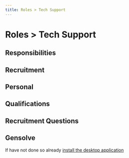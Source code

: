 ```yaml
---
title: Roles > Tech Support
---
```


# Roles > Tech Support

## Responsibilities

## Recruitment

## Personal

## Qualifications

## Recruitment Questions

## Gensolve

If have not done so already [install the desktop application](/journey/demo)
